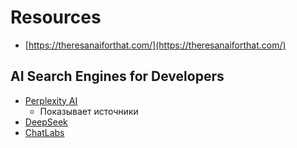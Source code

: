 # Resources
* [https://theresanaiforthat.com/](https://theresanaiforthat.com/)

## AI Search Engines for Developers
* [Perplexity AI](https://www.perplexity.ai)
  * Показывает источники
* [DeepSeek](https://chat.deepseek.com/)
* [ChatLabs](https://labs.writingmate.ai)
